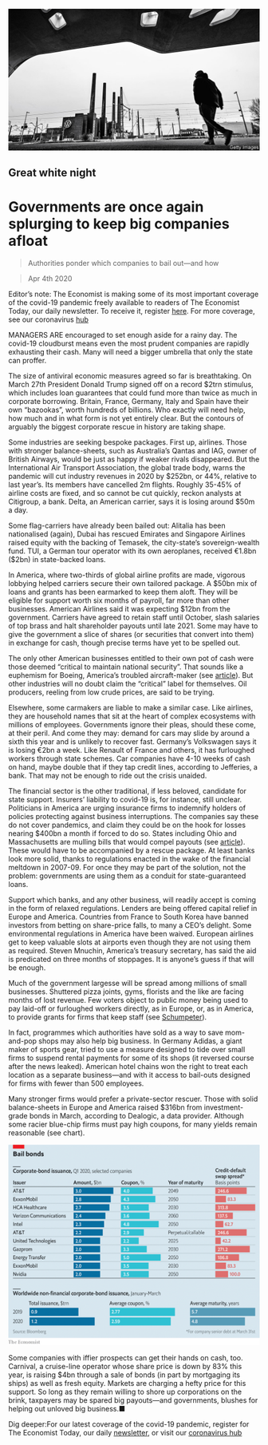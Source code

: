 ![](./images/20200404_WBP003_0.jpg)

## Great white night

# Governments are once again splurging to keep big companies afloat

> Authorities ponder which companies to bail out—and how

> Apr 4th 2020

Editor’s note: The Economist is making some of its most important coverage of the covid-19 pandemic freely available to readers of The Economist Today, our daily newsletter. To receive it, register [here](https://www.economist.com//newslettersignup). For more coverage, see our coronavirus [hub](https://www.economist.com//coronavirus)

MANAGERS ARE encouraged to set enough aside for a rainy day. The covid-19 cloudburst means even the most prudent companies are rapidly exhausting their cash. Many will need a bigger umbrella that only the state can proffer.

The size of antiviral economic measures agreed so far is breathtaking. On March 27th President Donald Trump signed off on a record $2trn stimulus, which includes loan guarantees that could fund more than twice as much in corporate borrowing. Britain, France, Germany, Italy and Spain have their own “bazookas”, worth hundreds of billions. Who exactly will need help, how much and in what form is not yet entirely clear. But the contours of arguably the biggest corporate rescue in history are taking shape.

Some industries are seeking bespoke packages. First up, airlines. Those with stronger balance-sheets, such as Australia’s Qantas and IAG, owner of British Airways, would be just as happy if weaker rivals disappeared. But the International Air Transport Association, the global trade body, warns the pandemic will cut industry revenues in 2020 by $252bn, or 44%, relative to last year’s. Its members have cancelled 2m flights. Roughly 35-45% of airline costs are fixed, and so cannot be cut quickly, reckon analysts at Citigroup, a bank. Delta, an American carrier, says it is losing around $50m a day.

Some flag-carriers have already been bailed out: Alitalia has been nationalised (again), Dubai has rescued Emirates and Singapore Airlines raised equity with the backing of Temasek, the city-state’s sovereign-wealth fund. TUI, a German tour operator with its own aeroplanes, received €1.8bn ($2bn) in state-backed loans.

In America, where two-thirds of global airline profits are made, vigorous lobbying helped carriers secure their own tailored package. A $50bn mix of loans and grants has been earmarked to keep them aloft. They will be eligible for support worth six months of payroll, far more than other businesses. American Airlines said it was expecting $12bn from the government. Carriers have agreed to retain staff until October, slash salaries of top brass and halt shareholder payouts until late 2021. Some may have to give the government a slice of shares (or securities that convert into them) in exchange for cash, though precise terms have yet to be spelled out.

The only other American businesses entitled to their own pot of cash were those deemed “critical to maintain national security”. That sounds like a euphemism for Boeing, America’s troubled aircraft-maker (see [article](https://www.economist.com//business/2020/04/03/boeing-ponders-its-bail-out-options)). But other industries will no doubt claim the “critical” label for themselves. Oil producers, reeling from low crude prices, are said to be trying.

Elsewhere, some carmakers are liable to make a similar case. Like airlines, they are household names that sit at the heart of complex ecosystems with millions of employees. Governments ignore their pleas, should these come, at their peril. And come they may: demand for cars may slide by around a sixth this year and is unlikely to recover fast. Germany’s Volkswagen says it is losing €2bn a week. Like Renault of France and others, it has furloughed workers through state schemes. Car companies have 4-10 weeks of cash on hand, maybe double that if they tap credit lines, according to Jefferies, a bank. That may not be enough to ride out the crisis unaided.

The financial sector is the other traditional, if less beloved, candidate for state support. Insurers’ liability to covid-19 is, for instance, still unclear. Politicians in America are urging insurance firms to indemnify holders of policies protecting against business interruptions. The companies say these do not cover pandemics, and claim they could be on the hook for losses nearing $400bn a month if forced to do so. States including Ohio and Massachusetts are mulling bills that would compel payouts (see [article](https://www.economist.com//finance-and-economics/2020/04/03/what-missed-rent-and-mortgage-payments-mean-for-the-financial-system)). These would have to be accompanied by a rescue package. At least banks look more solid, thanks to regulations enacted in the wake of the financial meltdown in 2007-09. For once they may be part of the solution, not the problem: governments are using them as a conduit for state-guaranteed loans.

Support which banks, and any other business, will readily accept is coming in the form of relaxed regulations. Lenders are being offered capital relief in Europe and America. Countries from France to South Korea have banned investors from betting on share-price falls, to many a CEO’s delight. Some environmental regulations in America have been waived. European airlines get to keep valuable slots at airports even though they are not using them as required. Steven Mnuchin, America’s treasury secretary, has said the aid is predicated on three months of stoppages. It is anyone’s guess if that will be enough.

Much of the government largesse will be spread among millions of small businesses. Shuttered pizza joints, gyms, florists and the like are facing months of lost revenue. Few voters object to public money being used to pay laid-off or furloughed workers directly, as in Europe, or, as in America, to provide grants for firms that keep staff (see [Schumpeter](https://www.economist.com//business/2020/04/03/from-youre-fired-to-youre-furloughed)).

In fact, programmes which authorities have sold as a way to save mom-and-pop shops may also help big business. In Germany Adidas, a giant maker of sports gear, tried to use a measure designed to tide over small firms to suspend rental payments for some of its shops (it reversed course after the news leaked). American hotel chains won the right to treat each location as a separate business—and with it access to bail-outs designed for firms with fewer than 500 employees.

Many stronger firms would prefer a private-sector rescuer. Those with solid balance-sheets in Europe and America raised $316bn from investment-grade bonds in March, according to Dealogic, a data provider. Although some racier blue-chip firms must pay high coupons, for many yields remain reasonable (see chart).

![](./images/20200404_WBC459.png)

Some companies with iffier prospects can get their hands on cash, too. Carnival, a cruise-line operator whose share price is down by 83% this year, is raising $4bn through a sale of bonds (in part by mortgaging its ships) as well as fresh equity. Markets are charging a hefty price for this support. So long as they remain willing to shore up corporations on the brink, taxpayers may be spared big payouts—and governments, blushes for helping out unloved big business.■

Dig deeper:For our latest coverage of the covid-19 pandemic, register for The Economist Today, our daily [newsletter](https://www.economist.com//newslettersignup), or visit our [coronavirus hub](https://www.economist.com//coronavirus)